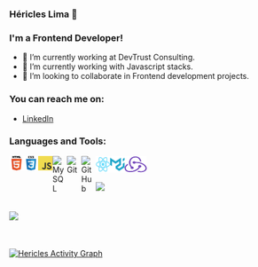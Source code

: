 ### Héricles Lima 👋
### I'm a Frontend Developer!

- 🔭 I’m currently working at DevTrust Consulting.
- 🌱 I’m currently working with Javascript stacks.
- 👯 I’m looking to collaborate in Frontend development projects.

### You can reach me on:

- [LinkedIn](https://www.linkedin.com/in/h%C3%A9ricles-lima-35979b203/?locale=pt_BR)

### Languages and Tools:

<img align="left" alt="HTML5" width="26px" src="https://raw.githubusercontent.com/github/explore/80688e429a7d4ef2fca1e82350fe8e3517d3494d/topics/html/html.png" />

<img align="left" alt="CSS3" width="26px" src="https://raw.githubusercontent.com/github/explore/80688e429a7d4ef2fca1e82350fe8e3517d3494d/topics/css/css.png" />

<img align="left" alt="JavaScript" width="26px" src="https://raw.githubusercontent.com/github/explore/80688e429a7d4ef2fca1e82350fe8e3517d3494d/topics/javascript/javascript.png" />

<img align="left" alt="MySQL" width="26px" src="https://pics.freeicons.io/uploads/icons/png/4943187881553750385-512.png" />

<img align="left" alt="Git" width="26px" src="https://pics.freeicons.io/uploads/icons/png/9374299221540553610-512.png" />

<img align="left" alt="GitHub" width="26px" src="https://pics.freeicons.io/uploads/icons/png/13702699181561032680-512.png" />

<img align="left" alt="Rafa-React" height="30" width="26px" src="https://raw.githubusercontent.com/devicons/devicon/master/icons/react/react-original.svg">
 
<img align="left" alt="Rafa-CSS" height="30" width="26px" src="https://github.com/devicons/devicon/blob/master/icons/materialui/materialui-plain.svg">

 <img align="center" alt="Rafa-Ts" height="30" width="40" src="https://github.com/devicons/devicon/blob/master/icons/redux/redux-original.svg">
 
<br/>
<br/>
   
<div>
  <img height="180em" border-style="none" src="https://github-readme-stats.vercel.app/api/top-langs/?username=hericlesLima&layout=compact&langs_count=7&theme=tokyonight"/>
</div>
 
<br/>
<br/>


<div>
  <a href="https://github.com/hericlesLima">
  <img height="180em" src="https://github-readme-stats.vercel.app/api?username=hericlesLima&show_icons=true&theme=tokyonight&include_all_commits=true&count_private=true"/>
</div>

 <br/>
 <br/>
 
 <p>
   <a href="https://github.com/ashutosh00710/github-readme-activity-graph"><img alt="Hericles Activity Graph" src="https://activity-graph.herokuapp.com/graph?username=hericlesLima&layout=compact&bg_color=1F222E&color=BE91F2&line=70A4FC&point=FFFFFF&hide_border=true" /></a>
   </p>

